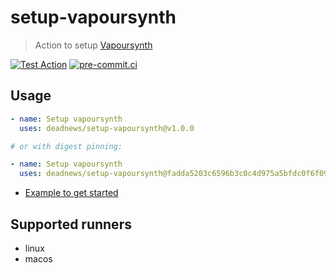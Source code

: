 # setup-vapoursynth

> Action to setup [Vapoursynth](https://github.com/vapoursynth/vapoursynth)

[![Test Action](https://github.com/DeadNews/setup-vapoursynth/actions/workflows/test-action.yml/badge.svg)](https://github.com/DeadNews/setup-vapoursynth/actions/workflows/test-action.yml)
[![pre-commit.ci](https://results.pre-commit.ci/badge/github/DeadNews/setup-vapoursynth/main.svg)](https://results.pre-commit.ci/latest/github/DeadNews/setup-vapoursynth/main)

## Usage

```yaml
- name: Setup vapoursynth
  uses: deadnews/setup-vapoursynth@v1.0.0

# or with digest pinning:

- name: Setup vapoursynth
  uses: deadnews/setup-vapoursynth@fadda5203c6596b3c0c4d975a5bfdc0f6f09cac9 # v1.0.0
```

- [Example to get started](https://github.com/DeadNews/setup-vapoursynth/blob/main/.github/workflows/test-action.yml)

## Supported runners

- linux
- macos
